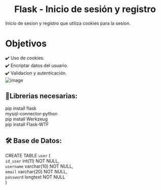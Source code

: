 <h1 align="center"> Flask - Inicio de sesión y registro </h1>

Inicio de sesion y registro que utiliza cookies para la sesion. <br> 
# Objetivos 
✔️ Uso de cookies. <br>
✔️ Encriptar datos del usuario. <br>
✔️ Validacion y autenticación. <br>
![image](https://github.com/Luguitoo/LoginyRegister.Flask-Python/assets/112581880/86ce4a79-bb5f-4501-920a-1cc3bf4fa7ae)
## :hammer:Librerias necesarias:

pip install flask <br>
mysql-connector-python<br>
pip install Werkzeug<br>
pip install Flask-WTF<br>

## 🛠️  Base de Datos: </h3>

CREATE TABLE `user` ( <br>
  `id_user` int(11) NOT NULL, <br>
  `username` varchar(10) NOT NULL, <br>
  `email` varchar(20) NOT NULL, <br>
  `password` longtext NOT NULL <br>
)  <br>

